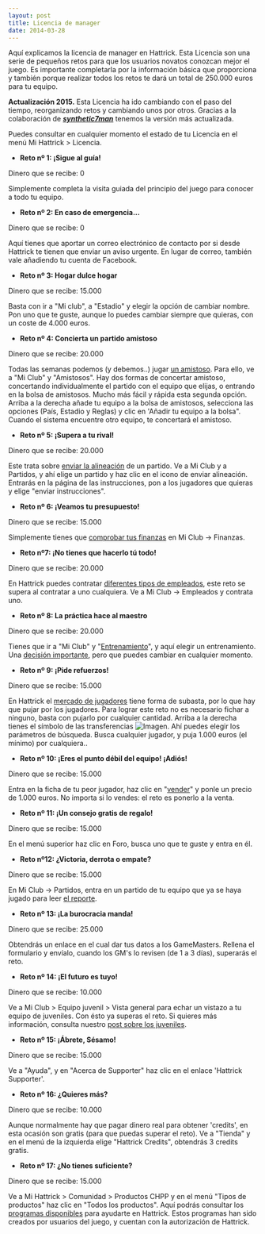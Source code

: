 ```yaml
---
layout: post
title: Licencia de manager
date: 2014-03-28
---
```


Aquí explicamos la licencia de manager en Hattrick. Esta Licencia son una serie de pequeños retos para que los usuarios novatos conozcan mejor el juego. Es importante completarla por la información básica que proporciona y también porque realizar todos los retos te dará un total de 250.000 euros para tu equipo.

**Actualización 2015.** Esta Licencia ha ido cambiando con el paso del tiempo, reorganizando retos y cambiando unos por otros. Gracias a la colaboración de **_[synthetic7man](http://es.hattrick.org/Club/Manager/?userId=13101930)_** tenemos la versión más actualizada.

Puedes consultar en cualquier momento el estado de tu Licencia en el menú Mi Hattrick > Licencia.
 
- **Reto nº 1: ¡Sigue al guía!**

Dinero que se recibe: 0

Simplemente completa la visita guiada del principio del juego para conocer a todo tu equipo.
 
- **Reto nº 2: En caso de emergencia...**

Dinero que se recibe: 0

Aquí tienes que aportar un correo electrónico de contacto por si desde Hattrick te tienen que enviar un aviso urgente. En lugar de correo, también vale añadiendo tu cuenta de Facebook.


- **Reto nº 3: Hogar dulce hogar**

Dinero que se recibe: 15.000

Basta con ir a "Mi club", a "Estadio" y elegir la opción de cambiar nombre. Pon uno que te guste, aunque lo puedes cambiar siempre que quieras, con un coste de 4.000 euros.


- **Reto nº 4: Concierta un partido amistoso**

Dinero que se recibe: 20.000

Todas las semanas podemos (y debemos..) jugar [un amistoso](http://www.guiaocerin.com/es/partidos-amistosos/). Para ello, ve a "Mi Club" y "Amistosos". Hay dos formas de concertar amistoso, concertando individualmente el partido con el equipo que elijas, o entrando en la bolsa de amistosos. Mucho más fácil y rápida esta segunda opción. Arriba a la derecha añade tu equipo a la bolsa de amistosos, selecciona las opciones (País, Estadio y Reglas) y clic en 'Añadir tu equipo a la bolsa". Cuando el sistema encuentre otro equipo, te concertará el amistoso.


- **Reto nº 5: ¡Supera a tu rival!**

Dinero que se recibe: 20.000

Este trata sobre [enviar la alineación](http://www.guiaocerin.com/es/instrucciones-individuales-en-hattrick/) de un partido. Ve a Mi Club y a Partidos, y ahí elige un partido y haz clic en el icono de enviar alineación. Entrarás en la página de las instrucciones, pon a los jugadores que quieras y elige "enviar instrucciones".
 

- **Reto nº 6: ¡Veamos tu presupuesto!**

Dinero que se recibe: 15.000

Simplemente tienes que [comprobar tus finanzas](http://www.guiaocerin.com/es/finanzas-en-hattrick/) en Mi Club -> Finanzas.


- **Reto nº7: ¡No tienes que hacerlo tú todo!**

Dinero que se recibe: 20.000

En Hattrick puedes contratar [diferentes tipos de empleados](http://www.guiaocerin.com/es/combinaciones-de-empleados-en-hattrick/), este reto se supera al contratar a uno cualquiera. Ve a Mi Club -> Empleados y contrata uno.


- **Reto nº 8: La práctica hace al maestro**

Dinero que se recibe: 20.000

Tienes que ir a "Mi Club" y "[Entrenamiento](http://www.guiaocerin.com/es/entrenamientos-principales/)", y aquí elegir un entrenamiento. Una [decisión importante](http://www.guiaocerin.com/es/como-entrenar/), pero que puedes cambiar en cualquier momento.
 

- **Reto nº 9: ¡Pide refuerzos!**

Dinero que se recibe: 15.000

En Hattrick el [mercado de jugadores](http://www.guiaocerin.com/es/vender-y-comprar-jugadores-en-hattrick/) tiene forma de subasta, por lo que hay que pujar por los jugadores. Para lograr este reto no es necesario fichar a ninguno, basta con pujarlo por cualquier cantidad. Arriba a la derecha tienes el símbolo de las transferencias ![Imagen](https://images-blogger-opensocial.googleusercontent.com/gadgets/proxy?url=http%3A%2F%2Fi.imgur.com%2FI2IWm.png&container=blogger&gadget=a&rewriteMime=image%2F*). Ahí puedes elegir los parámetros de búsqueda. Busca cualquier jugador, y puja 1.000 euros (el mínimo) por cualquiera..


- **Reto nº 10: ¡Eres el punto débil del equipo! ¡Adiós!**

Dinero que se recibe: 15.000

Entra en la ficha de tu peor jugador, haz clic en "[vender](http://www.guiaocerin.com/es/vender-y-comprar-jugadores-en-hattrick/)" y ponle un precio de 1.000 euros. No importa si lo vendes: el reto es ponerlo a la venta.


- **Reto nº 11: ¡Un consejo gratis de regalo!**

Dinero que se recibe: 15.000

En el menú superior haz clic en Foro, busca uno que te guste y entra en él.


- **Reto nº12: ¿Victoria, derrota o empate?**

Dinero que se recibe: 15.000

En Mi Club -> Partidos, entra en un partido de tu equipo que ya se haya jugado para leer [el reporte](http://www.guiaocerin.com/es/calificaciones-del-equipo-en-hattrick/).


- **Reto nº 13: ¡La burocracia manda!**

Dinero que se recibe: 25.000

Obtendrás un enlace en el cual dar tus datos a los GameMasters. Rellena el formulario y envíalo, cuando los GM's lo revisen (de 1 a 3 días), superarás el reto.


- **Reto nº 14: ¡El futuro es tuyo!**

Dinero que se recibe: 10.000

Ve a Mi Club > Equipo juvenil > Vista general para echar un vistazo a tu equipo de juveniles. Con ésto ya superas el reto. Si quieres más información, consulta nuestro [post sobre los juveniles](http://www.guiaocerin.com/es/juveniles-en-hattrick-red-o-academia/).


- **Reto nº 15: ¡Ábrete, Sésamo!**

Dinero que se recibe: 15.000

Ve a "Ayuda", y en "Acerca de Supporter" haz clic en el enlace 'Hattrick Supporter'.


- **Reto nº 16: ¿Quieres más?**

Dinero que se recibe: 10.000

Aunque normalmente hay que pagar dinero real para obtener 'credits', en esta ocasión son gratis (para que puedas superar el reto). Ve a "Tienda" y en el menú de la izquierda elige "Hattrick Credits", obtendrás 3 credits gratis.


- **Reto nº 17: ¿No tienes suficiente?**

Dinero que se recibe: 15.000

Ve a Mi Hattrick > Comunidad > Productos CHPP y en el menú "Tipos de productos" haz clic en "Todos los productos". Aquí podrás consultar los [programas disponibles](http://www.guiaocerin.com/es/links-ayuda-hattrick/) para ayudarte en Hattrick. Estos programas han sido creados por usuarios del juego, y cuentan con la autorización de Hattrick.
